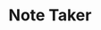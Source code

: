 ---
type: "Web App"
title: "Note Taker"
description: "A NodeJS App populated dynamically with JavaScript. Upon entering, click continue. On the note taking page; you can title your individual notes, save and delete once the note has been fulfilled."
tools: "NodeJS JavaScript HTML ExpressJS CSS" 
image: "../../images/notetaker.jpg"
---